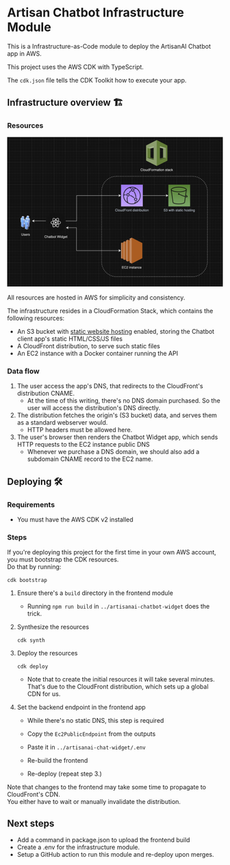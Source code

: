# Artisan Chatbot Infrastructure Module

This is a Infrastructure-as-Code module to deploy the ArtisanAI Chatbot app in AWS.

This project uses the AWS CDK with TypeScript.

The `cdk.json` file tells the CDK Toolkit how to execute your app.

## Infrastructure overview 🏗️
### Resources

![AWS resources overview](assets/cloud-resources-diagram.png "AWS resources overview")

All resources are hosted in AWS for simplicity and consistency.

The infrastructure resides in a CloudFormation Stack, which contains the following resources:

* An S3 bucket with [static website hosting](https://docs.aws.amazon.com/console/s3/hostingstaticwebsite) enabled, storing the Chatbot client app's static HTML/CSS/JS files
* A CloudFront distribution, to serve such static files
* An EC2 instance with a Docker container running the API

### Data flow

1. The user access the app's DNS, that redirects to the CloudFront's distribution CNAME.
    * At the time of this writing, there's no DNS domain purchased. So the user will access the distribution's DNS directly.
2. The distribution fetches the origin's (S3 bucket) data, and serves them as a standard webserver would.
    * HTTP headers must be allowed here.
3. The user's browser then renders the Chatbot Widget app, which sends HTTP requests to the EC2 instance public DNS
    * Whenever we purchase a DNS domain, we should also add a subdomain CNAME record to the EC2 name.

## Deploying 🛠️

### Requirements
* You must have the AWS CDK v2 installed


### Steps
If you're deploying this project for the first time in your own AWS account, you must bootstrap the CDK resources.\
Do that by running:
```shell
cdk bootstrap
```


1. Ensure there's a `build` directory in the frontend module

    * Running `npm run build` in `../artisanai-chatbot-widget` does the trick.

2. Synthesize the resources
    ```shell
    cdk synth
    ```
3. Deploy the resources
    ```shell
    cdk deploy
    ```
    * Note that to create the initial resources it will take several minutes. That's due to the CloudFront distribution, which sets up a global CDN for us.
4. Set the backend endpoint in the frontend app

    * While there's no static DNS, this step is required

    * Copy the `Ec2PublicEndpoint` from the outputs

    * Paste it in `../artisanai-chat-widget/.env`

    * Re-build the frontend

    * Re-deploy (repeat step 3.)

Note that changes to the frontend may take some time to propagate to CloudFront's CDN.\
You either have to wait or manually invalidate the distribution.

## Next steps

* Add a command in package.json to upload the frontend build
* Create a .env for the infrastructure module.
* Setup a GitHub action to run this module and re-deploy upon merges.
